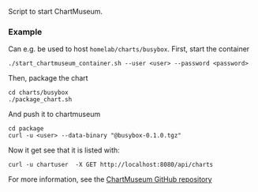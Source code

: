 Script to start ChartMuseum.

### Example 
Can e.g. be used to host `homelab/charts/busybox`.
First, start the container
```shell
./start_chartmuseum_container.sh --user <user> --password <password>
```

Then, package the chart
```shell
cd charts/busybox
./package_chart.sh
```
And push it to chartmuseum

```shell
cd package
curl -u <user> --data-binary "@busybox-0.1.0.tgz"
```

Now it get see that it is listed with:
```shell
curl -u chartuser  -X GET http://localhost:8080/api/charts
```


For more information, see the [ChartMuseum GitHub repository](
https://github.com/helm/chartmuseum)

